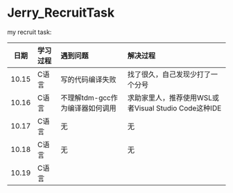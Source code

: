 # Jerry_RecruitTask
my recruit task:

|日期|学习过程|遇到问题|解决过程|
|:---:|:----------------|:----------------|:----------------|
|10.15|C语言|写的代码编译失败|找了很久，自己发现少打了一个分号|
|10.16|C语言|不理解tdm-gcc作为编译器如何调用|求助家里人，推荐使用WSL或者Visual Studio Code这种IDE|
|10.17|C语言|无|无|
|10.18|C语言|无|无|
|10.19|C语言|
